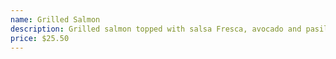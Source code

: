 ```yaml
---
name: Grilled Salmon
description: Grilled salmon topped with salsa Fresca, avocado and pasilla sauce. Served with rice and sautÃ©ed seasonal veggies.
price: $25.50
---
```

